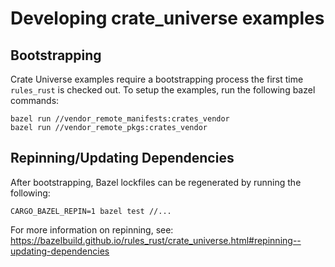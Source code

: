 # Developing crate_universe examples

## Bootstrapping

Crate Universe examples require a bootstrapping process the first time
`rules_rust` is checked out. To setup the examples, run the following
bazel commands:

```shell
bazel run //vendor_remote_manifests:crates_vendor
bazel run //vendor_remote_pkgs:crates_vendor
```

## Repinning/Updating Dependencies

After bootstrapping, Bazel lockfiles can be regenerated by running the following:

```shell
CARGO_BAZEL_REPIN=1 bazel test //...
```

For more information on repinning, see: https://bazelbuild.github.io/rules_rust/crate_universe.html#repinning--updating-dependencies
